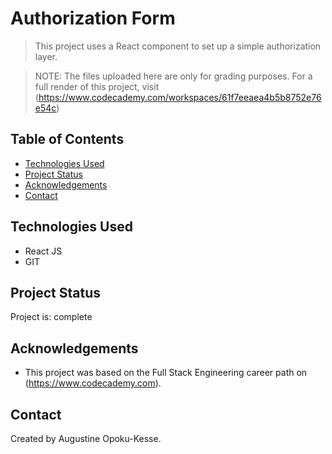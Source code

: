 # Authorization Form
> This project uses a React component to set up a simple authorization layer.

>NOTE: The files uploaded here are only for grading purposes. For a full render of this project, visit (https://www.codecademy.com/workspaces/61f7eeaea4b5b8752e76e54c) 

## Table of Contents
* [Technologies Used](#technologies-used)
* [Project Status](#project-status)
* [Acknowledgements](#acknowledgements)
* [Contact](#contact)


## Technologies Used
- React JS
- GIT


## Project Status
Project is: complete


## Acknowledgements
- This project was based on the Full Stack Engineering career path on (https://www.codecademy.com).


## Contact
Created by Augustine Opoku-Kesse.
